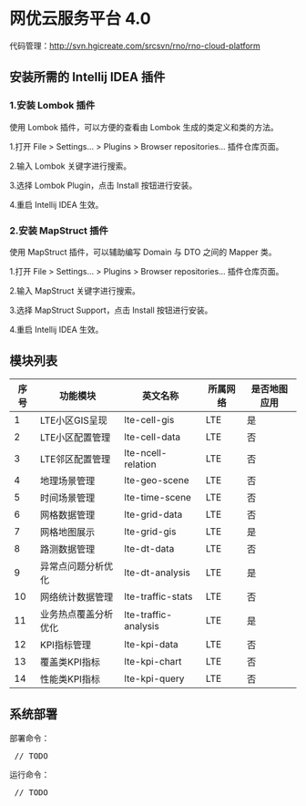 # 网优云服务平台 4.0

代码管理：http://svn.hgicreate.com/srcsvn/rno/rno-cloud-platform

## 安装所需的 Intellij IDEA 插件
### 1.安装 Lombok 插件
使用 Lombok 插件，可以方便的查看由 Lombok 生成的类定义和类的方法。

 1.打开 File > Settings... > Plugins > Browser repositories... 插件仓库页面。

2.输入 Lombok 关键字进行搜索。

3.选择 Lombok Plugin，点击 Install 按钮进行安装。

4.重启 Intellij IDEA 生效。

### 2.安装 MapStruct 插件

使用 MapStruct 插件，可以辅助编写 Domain 与 DTO 之间的 Mapper 类。

 1.打开 File > Settings... > Plugins > Browser repositories... 插件仓库页面。

2.输入 MapStruct 关键字进行搜索。

3.选择 MapStruct Support，点击 Install 按钮进行安装。

4.重启 Intellij IDEA 生效。

## 模块列表
|序号|功能模块|英文名称|所属网络|是否地图应用|
|----|----|----|----|----|
|1|LTE小区GIS呈现|lte-cell-gis|LTE|是|
|2|LTE小区配置管理|lte-cell-data|LTE|否|
|3|LTE邻区配置管理|lte-ncell-relation|LTE|否|
|4|地理场景管理|lte-geo-scene|LTE|否|
|5|时间场景管理|lte-time-scene|LTE|否|
|6|网格数据管理|lte-grid-data|LTE|否|
|7|网格地图展示|lte-grid-gis|LTE|是|
|8|路测数据管理|lte-dt-data|LTE|否|
|9|异常点问题分析优化|lte-dt-analysis|LTE|是|
|10|网络统计数据管理|lte-traffic-stats|LTE|否|
|11|业务热点覆盖分析优化|lte-traffic-analysis|LTE|是|
|12|KPI指标管理|lte-kpi-data|LTE|否|
|13|覆盖类KPI指标|lte-kpi-chart|LTE|否|
|14|性能类KPI指标|lte-kpi-query|LTE|否|

## 系统部署
部署命令：
<pre> // TODO </pre>
运行命令：
<pre> // TODO </pre>
